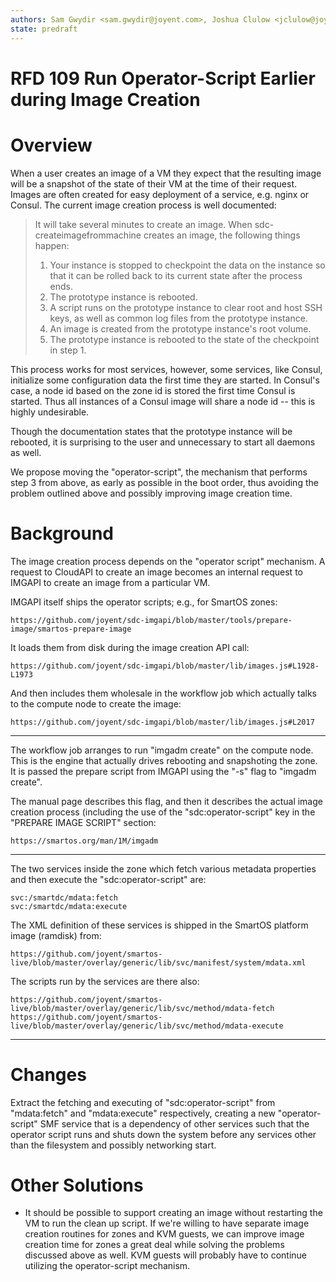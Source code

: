 ```yaml
---
authors: Sam Gwydir <sam.gwydir@joyent.com>, Joshua Clulow <jclulow@joyent.com>
state: predraft
---
```


<!--
    This Source Code Form is subject to the terms of the Mozilla Public
    License, v. 2.0. If a copy of the MPL was not distributed with this
    file, You can obtain one at http://mozilla.org/MPL/2.0/.
-->

<!--
    Copyright 2017 Sam Gwydir
-->

# RFD 109 Run Operator-Script Earlier during Image Creation

# Overview

When a user creates an image of a VM they expect that the resulting image will
be a snapshot of the state of their VM at the time of their request. Images are
often created for easy deployment of a service, e.g. nginx or Consul. The
current image creation process is well documented:

> It will take several minutes to create an image. When  sdc-createimagefrommachine creates an image, the following things happen:
> 
> 1. Your instance is stopped to checkpoint the data on the instance so that it can be rolled back to its current state after the process ends.
> 2. The prototype instance is rebooted. 
> 3. A script runs on the prototype instance to clear root and host SSH keys, as well as common log files from the prototype instance.
> 4. An image is created from the prototype instance's root volume.
> 5. The prototype instance is rebooted to the state of the checkpoint in step 1.

This process works for most services, however, some services, like Consul,
initialize some configuration data the first time they are started. In Consul's
case, a node id based on the zone id is stored the first time Consul is started.
Thus all instances of a Consul image will share a node id -- this is highly
undesirable.

Though the documentation states that the prototype instance will be rebooted, it
is surprising to the user and unnecessary to start all daemons as well.

We propose moving the "operator-script", the mechanism that performs step 3 from
above, as early as possible in the boot order, thus avoiding the problem
outlined above and possibly improving image creation time.

# Background
The image creation process depends on the "operator script"
mechanism.  A request to CloudAPI to create an image becomes an
internal request to IMGAPI to create an image from a particular VM.

IMGAPI itself ships the operator scripts; e.g., for SmartOS zones:

    https://github.com/joyent/sdc-imgapi/blob/master/tools/prepare-image/smartos-prepare-image

It loads them from disk during the image creation API call:

    https://github.com/joyent/sdc-imgapi/blob/master/lib/images.js#L1928-L1973

And then includes them wholesale in the workflow job which actually
talks to the compute node to create the image:

    https://github.com/joyent/sdc-imgapi/blob/master/lib/images.js#L2017

---------

The workflow job arranges to run "imgadm create" on the compute node. This is
the engine that actually drives rebooting and snapshoting the zone. It is passed
the prepare script from IMGAPI using the "-s" flag to "imgadm create".

The manual page describes this flag, and then it describes the actual image
creation process (including the use of the "sdc:operator-script" key in the
"PREPARE IMAGE SCRIPT" section:

    https://smartos.org/man/1M/imgadm

---------

The two services inside the zone which fetch various metadata
properties and then execute the "sdc:operator-script" are:

    svc:/smartdc/mdata:fetch
    svc:/smartdc/mdata:execute

The XML definition of these services is shipped in the SmartOS
platform image (ramdisk) from:

    https://github.com/joyent/smartos-live/blob/master/overlay/generic/lib/svc/manifest/system/mdata.xml

The scripts run by the services are there also:

    https://github.com/joyent/smartos-live/blob/master/overlay/generic/lib/svc/method/mdata-fetch
    https://github.com/joyent/smartos-live/blob/master/overlay/generic/lib/svc/method/mdata-execute

---------

# Changes

Extract the fetching and executing of "sdc:operator-script" from "mdata:fetch"
and "mdata:execute" respectively, creating a new "operator-script" SMF service
that is a dependency of other services such that the operator script runs and
shuts down the system before any services other than the filesystem and possibly
networking start.

# Other Solutions

- It should be possible to support creating an image without restarting the VM
  to run the clean up script. If we're willing to have separate image creation
  routines for zones and KVM guests, we can improve image creation time for
  zones a great deal while solving the problems discussed above as well. KVM
  guests will probably have to continue utilizing the operator-script mechanism.
